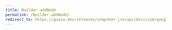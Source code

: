 ```yaml
---
title: Builder.addNode
permalink: /Builder.addNode/
redirect_to: https://guava.dev/releases/snapshot-jre/api/docs/com/google/common/graph/ImmutableGraph.Builder.html#addNode-N-
---
```

